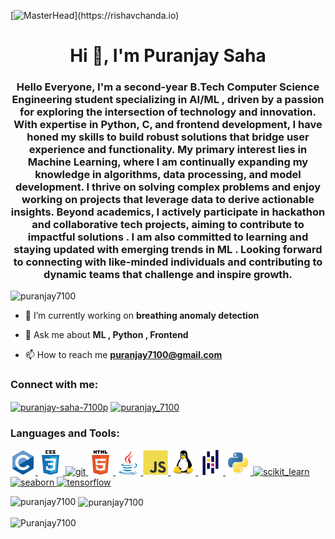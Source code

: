 [![MasterHead]([https://www.google.com/url?sa=i&url=https%3A%2F%2Fdevtechnosys.com%2Finsights%2Fdevelop-a-machine-learning-model%2F&psig=AOvVaw0qSTiLtJmcs9TEB0ztzqBu&ust=1737127520547000&source=images&cd=vfe&opi=89978449&ved=0CBMQjRxqFwoTCICV5LzG-ooDFQAAAAAdAAAAABAE](https://images.app.goo.gl/LLzBd21xSfW1RTFv8))](https://rishavchanda.io)


<h1 align="center">Hi 👋, I'm Puranjay Saha</h1>
<h3 align="center">Hello Everyone, I'm a second-year B.Tech Computer Science Engineering student specializing in AI/ML , driven by a passion for exploring the intersection of technology and innovation. With expertise in Python, C, and frontend development, I have honed my skills to build robust solutions that bridge user experience and functionality. My primary interest lies in Machine Learning, where I am continually expanding my knowledge in algorithms, data processing, and model development. I thrive on solving complex problems and enjoy working on projects that leverage data to derive actionable insights. Beyond academics, I actively participate in hackathon and collaborative tech projects, aiming to contribute to impactful solutions . I am also committed to learning and staying updated with emerging trends in ML . Looking forward to connecting with like-minded individuals and contributing to dynamic teams that challenge and inspire growth.</h3>

<p align="left"> <img src="https://komarev.com/ghpvc/?username=puranjay7100&label=Profile%20views&color=0e75b6&style=flat" alt="puranjay7100" /> </p>

- 🔭 I’m currently working on **breathing anomaly detection**

- 💬 Ask me about **ML , Python , Frontend**

- 📫 How to reach me **puranjay7100@gmail.com**

<h3 align="left">Connect with me:</h3>
<p align="left">
<a href="https://linkedin.com/in/puranjay-saha-7100p" target="blank"><img align="center" src="https://raw.githubusercontent.com/rahuldkjain/github-profile-readme-generator/master/src/images/icons/Social/linked-in-alt.svg" alt="puranjay-saha-7100p" height="30" width="40" /></a>
<a href="https://instagram.com/puranjay_7100" target="blank"><img align="center" src="https://raw.githubusercontent.com/rahuldkjain/github-profile-readme-generator/master/src/images/icons/Social/instagram.svg" alt="puranjay_7100" height="30" width="40" /></a>
</p>

<h3 align="left">Languages and Tools:</h3>
<p align="left"> <a href="https://www.cprogramming.com/" target="_blank" rel="noreferrer"> <img src="https://raw.githubusercontent.com/devicons/devicon/master/icons/c/c-original.svg" alt="c" width="40" height="40"/> </a> <a href="https://www.w3schools.com/css/" target="_blank" rel="noreferrer"> <img src="https://raw.githubusercontent.com/devicons/devicon/master/icons/css3/css3-original-wordmark.svg" alt="css3" width="40" height="40"/> </a> <a href="https://git-scm.com/" target="_blank" rel="noreferrer"> <img src="https://www.vectorlogo.zone/logos/git-scm/git-scm-icon.svg" alt="git" width="40" height="40"/> </a> <a href="https://www.w3.org/html/" target="_blank" rel="noreferrer"> <img src="https://raw.githubusercontent.com/devicons/devicon/master/icons/html5/html5-original-wordmark.svg" alt="html5" width="40" height="40"/> </a> <a href="https://www.java.com" target="_blank" rel="noreferrer"> <img src="https://raw.githubusercontent.com/devicons/devicon/master/icons/java/java-original.svg" alt="java" width="40" height="40"/> </a> <a href="https://developer.mozilla.org/en-US/docs/Web/JavaScript" target="_blank" rel="noreferrer"> <img src="https://raw.githubusercontent.com/devicons/devicon/master/icons/javascript/javascript-original.svg" alt="javascript" width="40" height="40"/> </a> <a href="https://www.linux.org/" target="_blank" rel="noreferrer"> <img src="https://raw.githubusercontent.com/devicons/devicon/master/icons/linux/linux-original.svg" alt="linux" width="40" height="40"/> </a> <a href="https://pandas.pydata.org/" target="_blank" rel="noreferrer"> <img src="https://raw.githubusercontent.com/devicons/devicon/2ae2a900d2f041da66e950e4d48052658d850630/icons/pandas/pandas-original.svg" alt="pandas" width="40" height="40"/> </a> <a href="https://www.python.org" target="_blank" rel="noreferrer"> <img src="https://raw.githubusercontent.com/devicons/devicon/master/icons/python/python-original.svg" alt="python" width="40" height="40"/> </a> <a href="https://scikit-learn.org/" target="_blank" rel="noreferrer"> <img src="https://upload.wikimedia.org/wikipedia/commons/0/05/Scikit_learn_logo_small.svg" alt="scikit_learn" width="40" height="40"/> </a> <a href="https://seaborn.pydata.org/" target="_blank" rel="noreferrer"> <img src="https://seaborn.pydata.org/_images/logo-mark-lightbg.svg" alt="seaborn" width="40" height="40"/> </a> <a href="https://www.tensorflow.org" target="_blank" rel="noreferrer"> <img src="https://www.vectorlogo.zone/logos/tensorflow/tensorflow-icon.svg" alt="tensorflow" width="40" height="40"/> </a> </p>

<p><img align="left" src="https://github-readme-stats.vercel.app/api/top-langs?username=puranjay7100&show_icons=true&locale=en&layout=compact" alt="puranjay7100" /></p>

<p>&nbsp;<img align="center" src="https://github-readme-stats.vercel.app/api?username=puranjay7100&show_icons=true&locale=en" alt="puranjay7100" /></p>

<p><img align="center" src="https://github-readme-streak-stats.herokuapp.com/?user=Puranjay7100&" alt="Puranjay7100" /></p>
